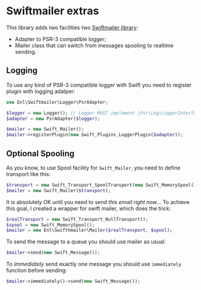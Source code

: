 # Swiftmailer extras

This library adds two facilities two [Swiftmailer library](http://swiftmailer.org):

* Adapter to PSR-3 compatible logger;
* Mailer class that can switch from messages spooling to realtime sending.

## Logging ##

To use any kind of PSR-3 compatible logger with Swift you need to register plugin with logging adatper:

```php
use Enl\Swiftmailer\Logger\PsrAdapter;

$logger = new Logger(); // Logger MUST implement \Psr\Log\LoggerInterface
$adapter = new PsrAdapter($logger);

$mailer = new Swift_Mailer();
$mailer->registerPlugin(new Swift_Plugins_LoggerPlugin($adapter));
```


## Optional Spooling ##

As you know, to use Spool facility for `Swift_Mailer`, you need to define transport like this:

```php
$transport = new Swift_Transport_SpoolTransport(new Swift_MemorySpool());
$mailer = new Swift_Mailer($transport);
```

It is absolutely OK until you need to send _this email right now_... To achieve this goal, I created a wrapper for swift mailer, which does the trick:

```php
$realTransport = new Swift_Transport_NullTransport();
$spool = new Swift_MemorySpool();
$mailer = new Enl\Swifthmailer\Mailer($realTransport, $spool);
```

To send the message to a queue you should use mailer as usual:

```php
$mailer->send(new Swift_Message());
```

To _immediately_ send exactly one message you should use `immediately` function before sending:

```php
$mailer->immediately()->send(new Swift_Message());
```



